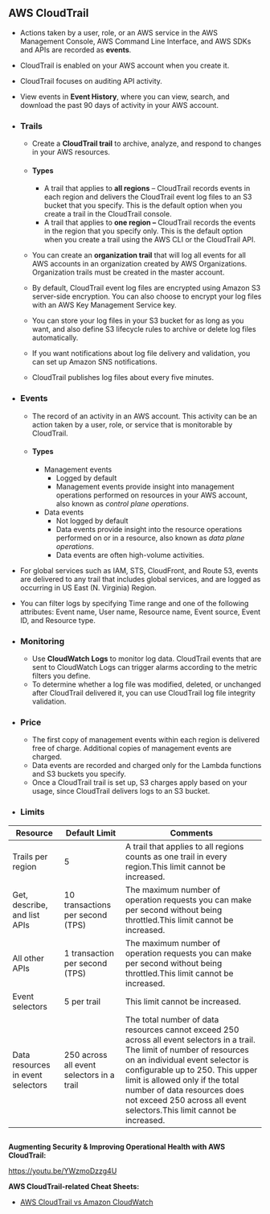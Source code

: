## AWS CloudTrail

- Actions taken by a user, role, or an AWS service in the AWS Management Console, AWS Command Line Interface, and AWS SDKs and APIs are recorded as **events**.

- CloudTrail is enabled on your AWS account when you create it.

- CloudTrail focuses on auditing API activity.

- View events in **Event History**, where you can view, search, and download the past 90 days of activity in your AWS account.

- ### **Trails**

  - Create a **CloudTrail trail** to archive, analyze, and respond to changes in your AWS resources.

  - #### Types

    - A trail that applies to **all regions** – CloudTrail records events in each region and delivers the CloudTrail  event log files to an S3 bucket that you specify. This is the default  option when you create a trail in the CloudTrail console.
    - A trail that applies to **one region –** CloudTrail records the events in the region that you specify only. This is the  default option when you create a trail using the AWS CLI or the  CloudTrail API.

  - You can create an **organization trail** that will log all events for all AWS accounts in an organization  created by AWS Organizations. Organization trails must be created in the master account.

  - By default, CloudTrail event log files are encrypted using Amazon S3  server-side encryption. You can also choose to encrypt your log files  with an AWS Key Management Service key.

  - You can store your log files in your S3 bucket for as long as you want, and also define S3 lifecycle rules to archive or delete log files  automatically. 

  - If you want notifications about log file delivery and validation, you can set up Amazon SNS notifications.

  - CloudTrail publishes log files about every five minutes.

- ### **Events**

  - The record of an activity in an AWS account. This activity can be an action taken by a user, role, or service that is monitorable by CloudTrail.

  - #### Types

    - Management events 
      - Logged by default
      - Management events provide insight into management operations performed on resources in your AWS account, also known as *control plane operations*.
    - Data events
      - Not logged by default
      - Data events provide insight into the resource operations performed on or in a resource, also known as *data plane operations*. 
      - Data events are often high-volume activities.

- For global services such as IAM, STS, CloudFront, and Route 53, events are  delivered to any trail that includes global services, and are logged as  occurring in US East (N. Virginia) Region.

- You can filter logs by specifying Time range and one of the following  attributes: Event name, User name, Resource name, Event source, Event  ID, and Resource type.

- ### **Monitoring**

  - Use **CloudWatch Logs** to monitor log data. CloudTrail events that are sent to CloudWatch Logs can trigger alarms according to the metric filters you define. 
  - To determine whether a log file was modified, deleted, or unchanged after  CloudTrail delivered it, you can use CloudTrail log file integrity  validation.

- ### **Price**

  - The first copy of management events within each region is delivered free of charge. Additional copies of management events are charged.
  - Data events are recorded and charged only for the Lambda functions and S3 buckets you specify.
  - Once a CloudTrail trail is set up, S3 charges apply based on your usage, since CloudTrail delivers logs to an S3 bucket.

- ### **Limits**

| **Resource**                      | **Default Limit**                         | **Comments**                                                 |
| --------------------------------- | ----------------------------------------- | ------------------------------------------------------------ |
| Trails per region                 | 5                                         | A trail that applies to all regions counts as one trail in every region.This limit cannot be increased. |
| Get, describe, and list APIs      | 10 transactions per second (TPS)          | The maximum number of operation requests you can make per second without being throttled.This limit cannot be increased. |
| All other APIs                    | 1 transaction per second (TPS)            | The maximum number of operation requests you can make per second without being throttled.This limit cannot be increased. |
| Event selectors                   | 5 per trail                               | This limit cannot be increased.                              |
| Data resources in event selectors | 250 across all event selectors in a trail | The total number of data resources cannot exceed 250 across all event  selectors in a trail. The limit of number of resources on an individual  event selector is configurable up to 250. This upper limit is allowed  only if the total number of data resources does not exceed 250 across  all event selectors.This limit cannot be increased. |

## 

**Augmenting Security & Improving Operational Health with AWS CloudTrail:**

https://youtu.be/YWzmoDzzg4U



**AWS CloudTrail-related Cheat Sheets:**

- [AWS CloudTrail vs Amazon CloudWatch](https://tutorialsdojo.com/aws-cloudtrail-vs-amazon-cloudwatch/)